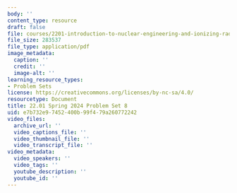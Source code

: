```yaml
---
body: ''
content_type: resource
draft: false
file: courses/2201-introduction-to-nuclear-engineering-and-ionizing-radiation/mit22_01_s24_pset8.pdf
file_size: 283537
file_type: application/pdf
image_metadata:
  caption: ''
  credit: ''
  image-alt: ''
learning_resource_types:
- Problem Sets
license: https://creativecommons.org/licenses/by-nc-sa/4.0/
resourcetype: Document
title: 22.01 Spring 2024 Problem Set 8
uid: e7b732e9-7452-400b-99f4-79a260772242
video_files:
  archive_url: ''
  video_captions_file: ''
  video_thumbnail_file: ''
  video_transcript_file: ''
video_metadata:
  video_speakers: ''
  video_tags: ''
  youtube_description: ''
  youtube_id: ''
---
```

